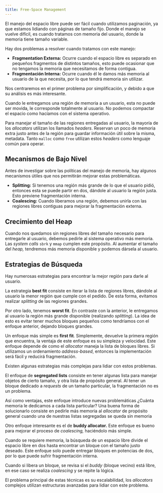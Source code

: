 ```yaml
---
title: Free-Space Management
---
```


El manejo del espacio libre puede ser fácil cuando utilizamos paginación, ya que estamos lidiando con páginas de tamaño fijo. Donde el manejo se vuelve difícil, es cuando tratamos con memoria del usuario, donde la memoria tiene tamaño variable.

Hay dos problemas a resolver cuando tratamos con este manejo:

- **Fragmentation Externa:** Ocurre cuando el espacio libre es separado en pequeños fragmentos de distintos tamaños, esto puede ocasionar que no tengamos la memoria que necesitamos de forma contigua.
- **Fragmentación Interna:** Ocurre cuando él le damos más memoria al usuario de la que necesita, por lo que tendrá memoria sin utilizar.

Nos centraremos en el primer problema por simplificación, y debido a que su análisis es más interesante.

Cuando le entregamos una región de memoria a un usuario, esta no puede ser movida, le corresponde totalmente al usuario. No podemos compactar el espacio como hacíamos con el sistema operativo.

Para manejar el tamaño de las regiones entregadas al usuario, la mayoría de los *allocators* utilizan los llamados *headers*. Reservan un poco de memoria extra justo antes de la región para guardar información útil sobre la misma, metadata. Tanto `malloc` como `free` utilizan estos *headers* como lenguaje común para operar.

## Mecanismos de Bajo Nivel

Antes de investigar sobre las políticas del manejo de memoria, hay algunos mecanismos útiles que nos permitirán mejorar estas problemáticas.

- **Splitting:** Si tenemos una región más grande de lo que el usuario pidió, entonces esta se puede partir en dos, dándole al usuario la región justa. Esto previene fragmentación interna.
- **Coalescing:** Cuando liberamos una región, debemos unirla con las regiones libres contiguas para mejorar la fragmentación externa.

## Crecimiento del Heap

Cuando nos quedamos sin regiones libres del tamaño necesario para entregarle al usuario, debemos pedirle al sistema operativo más memoria. Las *system calls* `sbrk` y `mmap` cumplen este propósito. Al aumentar el tamaño del *heap,* tendremos más memoria disponible y podemos dársela al usuario.

## Estrategias de Búsqueda

Hay numerosas estrategias para encontrar la mejor región para darle al usuario.

La estrategia **best fit** consiste en iterar la lista de regiones libres, dándole al usuario la menor región que cumple con el pedido. De esta forma, evitamos realizar *splitting* de las regiones grandes.

Por otro lado, tenemos **worst fit**. En contraste con la anterior, le entregamos al usuario la región más grande disponible (realizando *splitting*). La idea de esto es evitar tener muchos bloques pequeños como tendríamos con el enfoque anterior, dejando bloques grandes.

Un enfoque más simple es **first fit**. Simplemente, devuelve la primera región que encuentra, la ventaja de este enfoque es su simpleza y velocidad. Este enfoque depende de como el *allocator* maneja la lista de bloques libres. Si utilizamos un ordenamiento *address-based*, entonces la implementación será fácil y reducirá fragmentación.

Existen algunas estrategias más complejas para lidiar con estos problemas.

El enfoque de **segregated lists** consiste en tener algunas lista para manejar objetos de cierto tamaño, y otra lista de propósito general. Al tener un bloque dedicado a *requests* de un tamaño particular, la fragmentación no es un problema.

Así como ventajas, este enfoque introduce nuevas problemáticas ¿Cuánta memoria le dedicamos a cada lista particular? Una buena forma de solucionarlo consiste en pedirle más memoria al *allocator* de propósito general cuando una de nuestras listas segregadas se queda sin memoria

Otro enfoque interesante es el de **buddy allocator.** Este enfoque es bueno para mejorar el proceso de *coalescing,* haciéndolo más simple.

Cuando se requiere memoria, la búsqueda de un espacio libre divide el espacio libre en dos hasta encontrar un bloque con el tamaño justo deseado. Este enfoque solo puede entregar bloques en potencias de dos, por lo que puede sufrir fragmentación interna.

Cuando si libera un bloque, se revisa si el *buddy* (bloque vecino) está libre, en ese caso se realiza *coalescing* y se repite la lógica.

El problema principal de estas técnicas es su escalabilidad, los *allocators* complejos utilizan estructuras avanzadas para lidiar con este problema.
